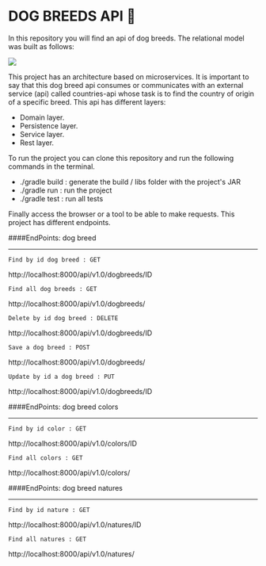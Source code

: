 # DOG BREEDS API  🐶
In this repository you will find an api of dog breeds. The relational model was built as follows:

![](./DOG_BREE_API_MER.png)  

This project has an architecture based on microservices. It is important to say that this dog breed api consumes or communicates with an external service (api) called countries-api whose task is to find the country of origin of a specific breed. This api has different layers: 

- Domain layer.
- Persistence layer.
- Service layer.
- Rest layer.  

To run the project you can clone this repository and run the following commands in the terminal.  

 - ./gradle build : generate the build / libs folder with the project's JAR
 - ./gradle run : run the project
 - ./gradle test : run all tests

Finally access the browser or a tool to be able to make requests. This project has different endpoints.

####EndPoints: dog breed 

--- 

    Find by id dog breed : GET

 http://localhost:8000/api/v1.0/dogbreeds/ID

    Find all dog breeds : GET

http://localhost:8000/api/v1.0/dogbreeds/ 

    Delete by id dog breed : DELETE

http://localhost:8000/api/v1.0/dogbreeds/ID

    Save a dog breed : POST

http://localhost:8000/api/v1.0/dogbreeds/ 

    Update by id a dog breed : PUT

http://localhost:8000/api/v1.0/dogbreeds/ID 

####EndPoints: dog breed colors

--- 

    Find by id color : GET

http://localhost:8000/api/v1.0/colors/ID

    Find all colors : GET

http://localhost:8000/api/v1.0/colors/ 

####EndPoints: dog breed natures

--- 

    Find by id nature : GET

http://localhost:8000/api/v1.0/natures/ID

    Find all natures : GET

http://localhost:8000/api/v1.0/natures/ 







